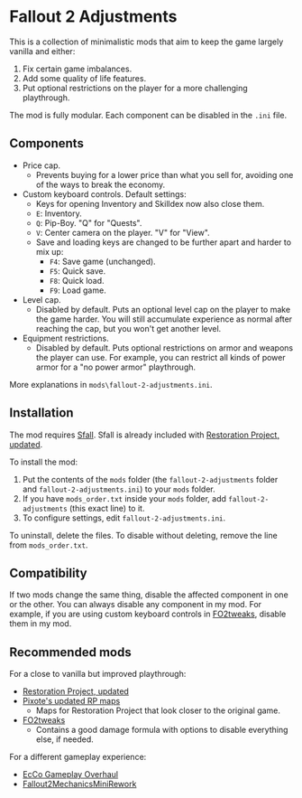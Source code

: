 # Fallout 2 Adjustments

This is a collection of minimalistic mods that aim to keep the game largely vanilla and either:

1. Fix certain game imbalances.
2. Add some quality of life features.
3. Put optional restrictions on the player for a more challenging playthrough.

The mod is fully modular. Each component can be disabled in the `.ini` file.

## Components

- Price cap.
  - Prevents buying for a lower price than what you sell for, avoiding one of the ways to break the economy.
- Custom keyboard controls. Default settings:
  - Keys for opening Inventory and Skilldex now also close them.
  - `E`: Inventory.
  - `Q`: Pip-Boy. "Q" for "Quests".
  - `V`: Center camera on the player. "V" for "View".
  - Save and loading keys are changed to be further apart and harder to mix up:
    - `F4`: Save game (unchanged).
    - `F5`: Quick save.
    - `F8`: Quick load.
    - `F9`: Load game.
- Level cap.
  - Disabled by default. Puts an optional level cap on the player to make the game harder. You will still accumulate experience as normal after reaching the cap, but you won't get another level.
- Equipment restrictions.
  - Disabled by default. Puts optional restrictions on armor and weapons the player can use. For example, you can restrict all kinds of power armor for a "no power armor" playthrough.

More explanations in `mods\fallout-2-adjustments.ini`.

## Installation

The mod requires [Sfall](https://github.com/sfall-team/sfall). Sfall is already included with [Restoration Project, updated](https://github.com/BGforgeNet/Fallout2_Restoration_Project).

To install the mod:

1. Put the contents of the `mods` folder (the `fallout-2-adjustments` folder and `fallout-2-adjustments.ini`) to your `mods` folder.
2. If you have `mods_order.txt` inside your `mods` folder, add `fallout-2-adjustments` (this exact line) to it.
3. To configure settings, edit `fallout-2-adjustments.ini`.

To uninstall, delete the files. To disable without deleting, remove the line from `mods_order.txt`.

## Compatibility

If two mods change the same thing, disable the affected component in one or the other. You can always disable any component in my mod. For example, if you are using custom keyboard controls in [FO2tweaks](https://github.com/BGforgeNet/FO2tweaks/), disable them in my mod.

## Recommended mods

For a close to vanilla but improved playthrough:

- [Restoration Project, updated](https://github.com/BGforgeNet/Fallout2_Restoration_Project)
- [Pixote's updated RP maps](https://www.nma-fallout.com/threads/pixotes-updated-rp-maps.222207/)
  - Maps for Restoration Project that look closer to the original game.
- [FO2tweaks](https://github.com/BGforgeNet/FO2tweaks/)
  - Contains a good damage formula with options to disable everything else, if needed.

For a different gameplay experience:

- [EcCo Gameplay Overhaul](https://github.com/phobos2077/fo2_ecco)
- [Fallout2MechanicsMiniRework](https://github.com/dekrus/Fallout2MechanicsMiniRework)
